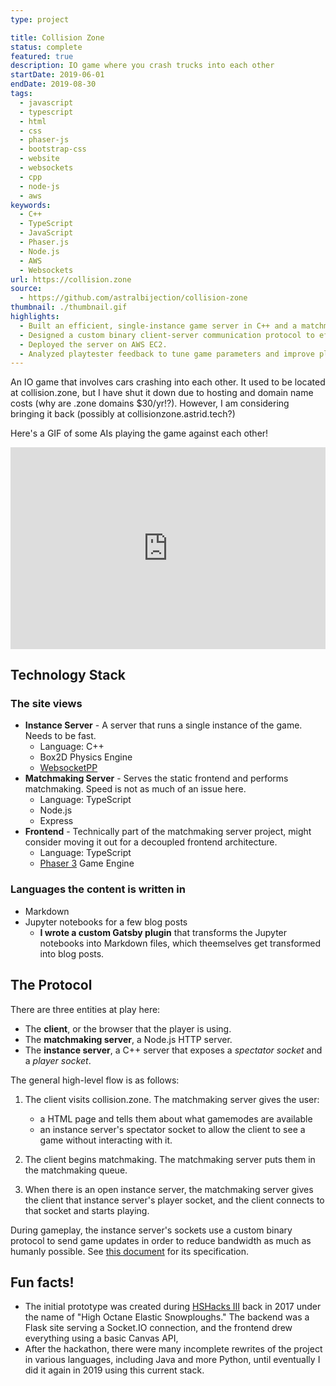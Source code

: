 ```yaml
---
type: project

title: Collision Zone
status: complete
featured: true
description: IO game where you crash trucks into each other
startDate: 2019-06-01
endDate: 2019-08-30
tags:
  - javascript
  - typescript
  - html
  - css
  - phaser-js
  - bootstrap-css
  - website
  - websockets
  - cpp
  - node-js
  - aws
keywords:
  - C++
  - TypeScript
  - JavaScript
  - Phaser.js
  - Node.js
  - AWS
  - Websockets
url: https://collision.zone
source:
  - https://github.com/astralbijection/collision-zone
thumbnail: ./thumbnail.gif
highlights:
  - Built an efficient, single-instance game server in C++ and a matchmaking server in Node.js to ensure the app is scalable.
  - Designed a custom binary client-server communication protocol to efficiently minimize WebSocket bandwidth usage.
  - Deployed the server on AWS EC2.
  - Analyzed playtester feedback to tune game parameters and improve player experience.
---
```


An IO game that involves cars crashing into each other. It used to be located at collision.zone, but I have shut it down due to hosting and domain name costs (why are .zone domains \$30/yr!?). However, I am considering bringing it back (possibly at collisionzone.astrid.tech?)

Here's a GIF of some AIs playing the game against each other!

<div style="width:100%;height:0;padding-bottom:64%;position:relative;"><iframe src="https://giphy.com/embed/ulDFC0vEJQrTLFBO1h" width="100%" height="100%" style="position:absolute" frameBorder="0" class="giphy-embed" allowFullScreen></iframe></div><p>

## Technology Stack

### The site views

- **Instance Server** - A server that runs a single instance of the game. Needs to be fast.
  - Language: C++
  - Box2D Physics Engine
  - [WebsocketPP](https://github.com/zaphoyd/websocketpp)
- **Matchmaking Server** - Serves the static frontend and performs matchmaking. Speed is not as much of an issue here.
  - Language: TypeScript
  - Node.js
  - Express
- **Frontend** - Technically part of the matchmaking server project, might consider moving it out for a decoupled frontend architecture.
  - Language: TypeScript
  - [Phaser 3](https://phaser.io/) Game Engine

### Languages the content is written in

- Markdown
- Jupyter notebooks for a few blog posts
  - **I wrote a custom Gatsby plugin** that transforms the Jupyter notebooks into Markdown files, which theemselves get transformed into blog posts.

## The Protocol

There are three entities at play here:

- The **client**, or the browser that the player is using.
- The **matchmaking server**, a Node.js HTTP server.
- The **instance server**, a C++ server that exposes a _spectator socket_ and a _player socket_.

The general high-level flow is as follows:

1. The client visits collision.zone. The matchmaking server gives the user:

   - a HTML page and tells them about what gamemodes are available
   - an instance server's spectator socket to allow the client to see a game without interacting with it.

2. The client begins matchmaking. The matchmaking server puts them in the matchmaking queue.
3. When there is an open instance server, the matchmaking server gives the client that instance server's player socket, and the client connects to that socket and starts playing.

During gameplay, the instance server's sockets use a custom binary protocol to send game updates in order to reduce bandwidth as much as humanly possible. See [this document](https://github.com/astralbijection/collision-zone/blob/main/GameProtocol.md) for its specification.

## Fun facts!

- The initial prototype was created during [HSHacks III](https://github.com/astralbijection/HSHacks-III) back in 2017 under the name of "High Octane Elastic Snowploughs." The backend was a Flask site serving a Socket.IO connection, and the frontend drew everything using a basic Canvas API,
- After the hackathon, there were many incomplete rewrites of the project in various languages, including Java and more Python, until eventually I did it again in 2019 using this current stack.
